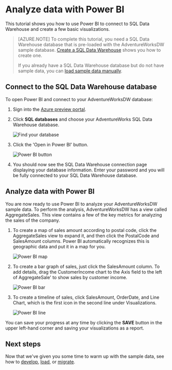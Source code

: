 <properties
    pageTitle="Analyze SQL Data Warehouse data with Power BI | Microsoft Azure"
    description="Analyze SQL Data Warehouse data with Power BI"
    services="sql-data-warehouse"
    documentationCenter="NA"
    authors="lodipalm"
    manager="barbkess"
    editor=""/>

<tags
    ms.service="sql-data-warehouse"
    ms.devlang="NA"
    ms.topic="article"
    ms.tgt_pltfrm="NA"
    ms.workload="data-services"
    ms.date="10/07/2015"
    ms.author="lodipalm"/>

# Analyze data with Power BI
This tutorial shows you how to use Power BI to connect to SQL Data Warehouse and create a few basic visualizations.

> [AZURE.NOTE] To complete this tutorial, you need a SQL Data Warehouse database that is pre-loaded with the AdventureWorksDW sample database. [Create a SQL Data Warehouse](sql-data-warehouse-get-started-provision.md) shows you how to create one. 
> 
> If you already have a SQL Data Warehouse database but do not have sample data, you can [load sample data manually][].


## Connect to the SQL Data Warehouse database

To open Power BI and connect to your AdventureWorksDW database:

1. Sign into the [Azure preview portal][].
2. Click **SQL databases** and choose your AdventureWorks SQL Data Warehouse database. 

    ![Find your database][1]

3. Click the 'Open in Power BI' button.

    ![Power BI button][2]

4. You should now see the SQL Data Warehouse connection page displaying your database information. Enter your password and you will be fully connected to your SQL Data Warehouse database. 


## Analyze data with Power BI

You are now ready to use Power BI to analyze your AdventureWorksDW sample data. To perform the analysis, AdventureWorksDW has a view called AggregateSales. This view contains a few of the key metrics for analyzing the sales of the company. 

1. To create a map of sales amount according to postal code, click the AggregateSales view to expand it, and then click the PostalCode and SalesAmount columns. Power BI automatically recognizes this is geographic data and put it in a map for you.

    ![Power BI map][3]

2. To create a bar graph of sales, just click the SalesAmount column. To add details, drag the CustomerIncome chart to the Axis field to the left of AggregateSale' to show sales by customer income.

    ![Power BI bar][4]

3. To create a timeline of sales, click SalesAmount, OrderDate, and Line Chart, which is the first icon in the second line under Visualizations.

    ![Power BI line][5]

You can save your progress at any time by clicking the **SAVE** button in the upper left-hand corner and saving your visualizations as a report.

## Next steps
Now that we've given you some time to warm up with the sample data, see how to [develop][], [load][], or [migrate][].

<!--Image references-->
[1]:./media/sql-data-warehouse-get-started-analyze-data-with-power-bi/pbi-find-database.png
[2]:./media/sql-data-warehouse-get-started-analyze-data-with-power-bi/pbi-button.png
[3]:./media/sql-data-warehouse-get-started-analyze-data-with-power-bi/pbi-map.png
[4]:./media/sql-data-warehouse-get-started-analyze-data-with-power-bi/pbi-bar.png
[5]:./media/sql-data-warehouse-get-started-analyze-data-with-power-bi/pbi-line.png

<!--Article references-->
[migrate]: sql-data-warehouse-overview-migrate.md
[develop]: sql-data-warehouse-overview-develop.md
[load]: sql-data-warehouse-overview-load.md
[load sample data manually]: sql-data-warehouse-get-started-manually-load-samples.md
[Azure preview portal]: https://portal.azure.com/
[Power BI]: http://www.powerbi.com/
[connecting to SQL Data Warehouse]: sql-data-warehouse-integrate-power-bi.md
[Create a SQL Data Warehouse]: sql-data-warehouse-get-started-provision.md
